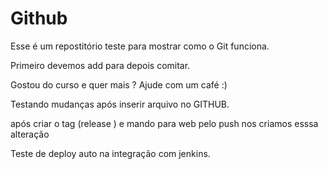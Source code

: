 # Github

Esse é um repostitório teste para mostrar como o Git funciona.

Primeiro devemos add para depois comitar.


Gostou do curso e quer mais ? Ajude com um café :)


Testando mudanças após inserir arquivo no GITHUB.

após criar o tag (release ) e mando para web pelo push nos criamos esssa alteração


Teste de deploy auto na integração com jenkins.
